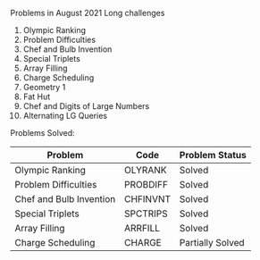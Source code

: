 Problems in August 2021 Long challenges
1. Olympic Ranking
2. Problem Difficulties
3. Chef and Bulb Invention
4. Special Triplets
5. Array Filling
6. Charge Scheduling
7. Geometry 1
8. Fat Hut
9. Chef and Digits of Large Numbers
10. Alternating LG Queries


Problems Solved:

|Problem|Code|Problem Status|
|-------|----|--------------|
|Olympic Ranking|OLYRANK|Solved|
|Problem Difficulties|PROBDIFF|Solved|
|Chef and Bulb Invention|CHFINVNT|Solved|
|Special Triplets|SPCTRIPS|Solved|
|Array Filling|ARRFILL|Solved|
|Charge Scheduling|CHARGE|Partially Solved|
